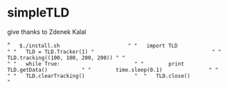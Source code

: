 # simpleTLD
give thanks to Zdenek Kalal

"`   $./install.sh                      "
"   import TLD                         "
"   TLD = TLD.Tracker(1)
"                                      "
"   TLD.tracking((100, 100, 200, 200)) "
"                                      "
"   while True:                        "
"        print TLD.getData()           "
"        time.sleep(0.1)               "
"                                      "
"   TLD.clearTracking()                " 
"   TLD.close()                        "`
